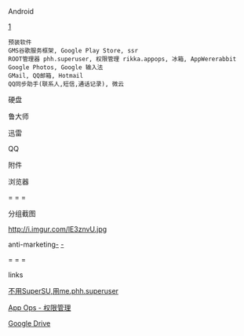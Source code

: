 
Android

[1](https://www.v2ex.com/t/364530#rikka.appops)

```
预装软件
GMS谷歌服务框架, Google Play Store, ssr
ROOT管理器 phh.superuser, 权限管理 rikka.appops, 冰箱, AppWererabbit
Google Photos, Google 输入法
GMail, QQ邮箱, Hotmail
QQ同步助手(联系人,短信,通话记录), 微云

```

硬盘

鲁大师

迅雷

QQ

附件

浏览器

= = =

分组截图

http://i.imgur.com/lE3znvU.jpg

anti-marketing[-](https://www.v2ex.com/t/303607#啊啊啊我又走错地方了)
[-](https://github.com/7900ms/000nottheater_deserted_systemlibrary/blob/master/supplementary/slang-MARKETING.md#知道狗狗本身就有不同的品种(breed))

= = =

links

[不用SuperSU,用me.phh.superuser](https://play.google.com/store/apps/details?id=me.phh.superuser)

[App Ops - 权限管理](https://play.google.com/store/apps/details?id=rikka.appops)

[Google Drive](#)

